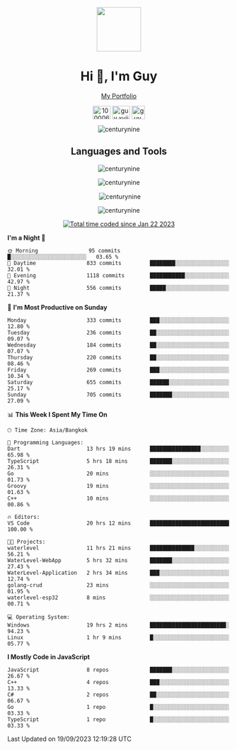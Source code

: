 
<p align="center"><a href="https://portfolio-nextjs-puce-omega.vercel.app/" traget="_blank"> <img src="https://user-images.githubusercontent.com/109062980/213915698-3e79c409-24f8-4471-a5f8-e7a842ad3a0a.gif" width="100" /> </a></p>
 
<h1 align="center">Hi 👋, I'm Guy</h1>
<p align="center"><a href="https://portfolio-nextjs-puce-omega.vercel.app/" traget="_blank"> My Portfolio </a></p>

<p align="center">
<a href="https://fb.com/100006608053988" target="blank"><img align="center" src="https://raw.githubusercontent.com/rahuldkjain/github-profile-readme-generator/master/src/images/icons/Social/facebook.svg" alt="100006608053988" height="30" width="40" /></a>
<a href="https://instagram.com/guy.xvii" target="blank"><img align="center" src="https://raw.githubusercontent.com/rahuldkjain/github-profile-readme-generator/master/src/images/icons/Social/instagram.svg" alt="guy.xvii" height="30" width="40" /></a>
<a href="mailto:lowlifeix@gmail.com" target="blank"><img align="center" src="https://user-images.githubusercontent.com/109062980/226533395-e26b601f-4b8f-456f-affd-55dc944b4149.png" alt="guy.xvii" height="30" width="30" /></a>
 
</p>

<p align="center"> <img src="https://komarev.com/ghpvc/?username=centurynine&label=Profile%20views&color=0e75b6&style=for-the-badge" alt="centurynine" /> </p>

<h2 align="center">Languages and Tools</h3>

<!-- https://skillicons.dev/ -->
<p align="center">
<img src="https://skillicons.dev/icons?i=react,nodejs,tailwind,mongodb,html,css,js,bootstrap,jquery,cloudflare,php,java,cpp,py,dart,flutter,firebase,androidstudio,git,github,linux,mysql,postman,nginx,express" alt="centurynine" /> 
</p>
 
<p align="center"><img align="center" src="https://github-readme-stats-sigma-five.vercel.app/api/top-langs?username=centurynine&show_icons=true&locale=en&layout=compact&theme=" alt="centurynine" /></p>

<p align="center">&nbsp;<img align="center" src="https://github-readme-stats-sigma-five.vercel.app/api?username=centurynine&show_icons=true&locale=en&theme=" alt="centurynine" /></p>

<p align="center"><img align="center" src="https://github-readme-streak-stats.herokuapp.com/?user=centurynine&theme=" alt="centurynine" /></p>
<p align="center">
<a href="https://wakatime.com/@9ded98d1-6308-4a11-a75a-63f31fdc4e7a"><img src="https://wakatime.com/badge/user/9ded98d1-6308-4a11-a75a-63f31fdc4e7a.svg" alt="Total time coded since Jan 22 2023" /></a>
  
<!--START_SECTION:waka-->
**I'm a Night 🦉** 

```text
🌞 Morning                95 commits          █░░░░░░░░░░░░░░░░░░░░░░░░   03.65 % 
🌆 Daytime                833 commits         ████████░░░░░░░░░░░░░░░░░   32.01 % 
🌃 Evening                1118 commits        ███████████░░░░░░░░░░░░░░   42.97 % 
🌙 Night                  556 commits         █████░░░░░░░░░░░░░░░░░░░░   21.37 % 
```
📅 **I'm Most Productive on Sunday** 

```text
Monday                   333 commits         ███░░░░░░░░░░░░░░░░░░░░░░   12.80 % 
Tuesday                  236 commits         ██░░░░░░░░░░░░░░░░░░░░░░░   09.07 % 
Wednesday                184 commits         ██░░░░░░░░░░░░░░░░░░░░░░░   07.07 % 
Thursday                 220 commits         ██░░░░░░░░░░░░░░░░░░░░░░░   08.46 % 
Friday                   269 commits         ███░░░░░░░░░░░░░░░░░░░░░░   10.34 % 
Saturday                 655 commits         ██████░░░░░░░░░░░░░░░░░░░   25.17 % 
Sunday                   705 commits         ███████░░░░░░░░░░░░░░░░░░   27.09 % 
```


📊 **This Week I Spent My Time On** 

```text
🕑︎ Time Zone: Asia/Bangkok

💬 Programming Languages: 
Dart                     13 hrs 19 mins      ████████████████░░░░░░░░░   65.98 % 
TypeScript               5 hrs 18 mins       ███████░░░░░░░░░░░░░░░░░░   26.31 % 
Go                       20 mins             ░░░░░░░░░░░░░░░░░░░░░░░░░   01.73 % 
Groovy                   19 mins             ░░░░░░░░░░░░░░░░░░░░░░░░░   01.63 % 
C++                      10 mins             ░░░░░░░░░░░░░░░░░░░░░░░░░   00.86 % 

🔥 Editors: 
VS Code                  20 hrs 12 mins      █████████████████████████   100.00 % 

🐱‍💻 Projects: 
waterlevel               11 hrs 21 mins      ██████████████░░░░░░░░░░░   56.21 % 
WaterLevel-WebApp        5 hrs 32 mins       ███████░░░░░░░░░░░░░░░░░░   27.43 % 
WaterLevel-Application   2 hrs 34 mins       ███░░░░░░░░░░░░░░░░░░░░░░   12.74 % 
golang-crud              23 mins             ░░░░░░░░░░░░░░░░░░░░░░░░░   01.95 % 
waterlevel-esp32         8 mins              ░░░░░░░░░░░░░░░░░░░░░░░░░   00.71 % 

💻 Operating System: 
Windows                  19 hrs 2 mins       ████████████████████████░   94.23 % 
Linux                    1 hr 9 mins         █░░░░░░░░░░░░░░░░░░░░░░░░   05.77 % 
```

**I Mostly Code in JavaScript** 

```text
JavaScript               8 repos             ███████░░░░░░░░░░░░░░░░░░   26.67 % 
C++                      4 repos             ███░░░░░░░░░░░░░░░░░░░░░░   13.33 % 
C#                       2 repos             ██░░░░░░░░░░░░░░░░░░░░░░░   06.67 % 
Go                       1 repo              █░░░░░░░░░░░░░░░░░░░░░░░░   03.33 % 
TypeScript               1 repo              █░░░░░░░░░░░░░░░░░░░░░░░░   03.33 % 
```




 Last Updated on 19/09/2023 12:19:28 UTC
<!--END_SECTION:waka-->
  
</p>

